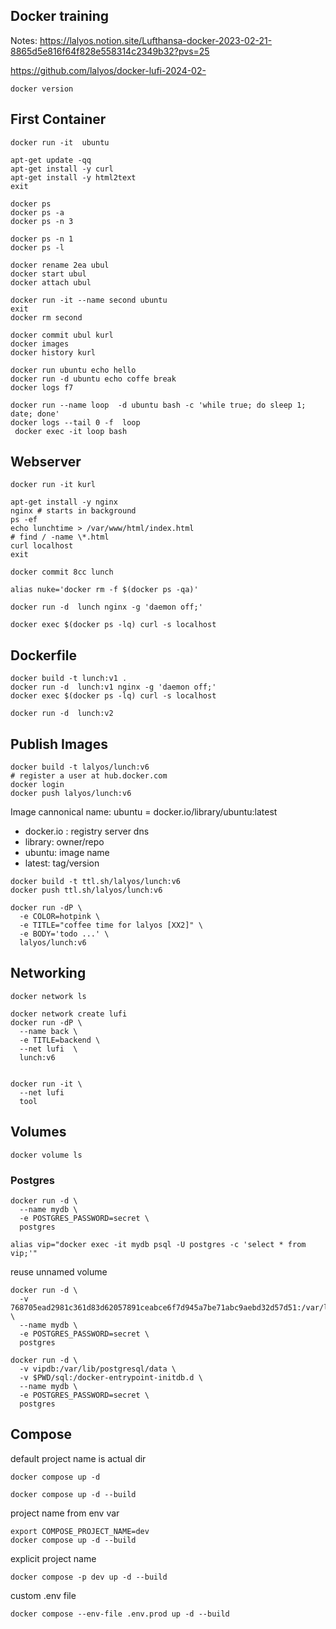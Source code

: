 
## Docker training

Notes: https://lalyos.notion.site/Lufthansa-docker-2023-02-21-8865d5e816f64f828e558314c2349b32?pvs=25

https://github.com/lalyos/docker-lufi-2024-02-


```
docker version

```

## First Container

```
docker run -it  ubuntu

apt-get update -qq
apt-get install -y curl
apt-get install -y html2text
exit
```

```
docker ps
docker ps -a
docker ps -n 3

docker ps -n 1
docker ps -l

docker rename 2ea ubul
docker start ubul
docker attach ubul
```

```
docker run -it --name second ubuntu
exit
docker rm second
```

```
docker commit ubul kurl
docker images
docker history kurl
```


```
docker run ubuntu echo hello
docker run -d ubuntu echo coffe break
docker logs f7

docker run --name loop  -d ubuntu bash -c 'while true; do sleep 1; date; done'
docker logs --tail 0 -f  loop
 docker exec -it loop bash

```


## Webserver

```
docker run -it kurl

apt-get install -y nginx
nginx # starts in background
ps -ef
echo lunchtime > /var/www/html/index.html
# find / -name \*.html
curl localhost
exit

docker commit 8cc lunch
```

```
alias nuke='docker rm -f $(docker ps -qa)'
```

```
docker run -d  lunch nginx -g 'daemon off;'

docker exec $(docker ps -lq) curl -s localhost
```

## Dockerfile

```
docker build -t lunch:v1 .
docker run -d  lunch:v1 nginx -g 'daemon off;'
docker exec $(docker ps -lq) curl -s localhost
```

```
docker run -d  lunch:v2
```


## Publish Images

```
docker build -t lalyos/lunch:v6
# register a user at hub.docker.com
docker login
docker push lalyos/lunch:v6
```

Image cannonical name:
ubuntu = docker.io/library/ubuntu:latest
- docker.io : registry server dns
- library: owner/repo
- ubuntu: image name
- latest: tag/version


```
docker build -t ttl.sh/lalyos/lunch:v6 
docker push ttl.sh/lalyos/lunch:v6 
```

```
docker run -dP \
  -e COLOR=hotpink \
  -e TITLE="coffee time for lalyos [XX2]" \
  -e BODY='todo ...' \
  lalyos/lunch:v6
```




## Networking

```
docker network ls

docker network create lufi
docker run -dP \
  --name back \
  -e TITLE=backend \
  --net lufi  \
  lunch:v6


docker run -it \
  --net lufi 
  tool
```

## Volumes

```
docker volume ls
```

### Postgres
```
docker run -d \
  --name mydb \
  -e POSTGRES_PASSWORD=secret \
  postgres
```

```
alias vip="docker exec -it mydb psql -U postgres -c 'select * from vip;'"
```

reuse unnamed volume

```
docker run -d \
  -v 768705ead2981c361d83d62057891ceabce6f7d945a7be71abc9aebd32d57d51:/var/lib/postgresql/data \
  --name mydb \
  -e POSTGRES_PASSWORD=secret \
  postgres
```

```
docker run -d \
  -v vipdb:/var/lib/postgresql/data \
  -v $PWD/sql:/docker-entrypoint-initdb.d \
  --name mydb \
  -e POSTGRES_PASSWORD=secret \
  postgres
```

## Compose

default project name is actual dir
```
docker compose up -d

docker compose up -d --build
```

project name from env var
```
export COMPOSE_PROJECT_NAME=dev
docker compose up -d --build
```

explicit project name
```
docker compose -p dev up -d --build
```

custom .env file
```
docker compose --env-file .env.prod up -d --build
```